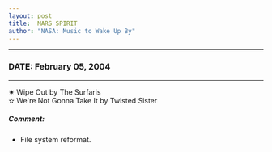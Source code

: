 ```yaml
---
layout: post
title:  MARS SPIRIT
author: "NASA: Music to Wake Up By"
---
```


----
### DATE: February 05, 2004
----
✷ Wipe Out by The Surfaris  &nbsp;<br />✫ We're Not Gonna Take It by Twisted Sister

##### Comment:
* File system reformat.

